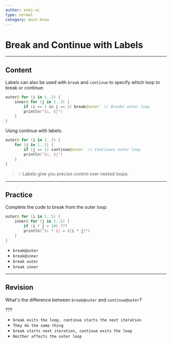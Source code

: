 ```yaml
---
author: enki-ai
type: normal
category: must-know
---
```


# Break and Continue with Labels

---
## Content

Labels can also be used with `break` and `continue` to specify which loop to break or continue:

```kotlin
outer@ for (i in 1..3) {
    inner@ for (j in 1..3) {
        if (i == 2 && j == 2) break@outer  // Breaks outer loop
        println("$i, $j")
    }
}
```

Using continue with labels:

```kotlin
outer@ for (i in 1..3) {
    for (j in 1..3) {
        if (j == 2) continue@outer  // Continues outer loop
        println("$i, $j")
    }
}
```

> 💡 Labels give you precise control over nested loops.
---

## Practice

Complete the code to break from the outer loop:

```kotlin
outer@ for (i in 1..5) {
    inner@ for (j in 1..5) {
        if (i * j > 10) ???
        println("$i * $j = ${i * j}")
    }
}
```

- `break@outer`
- `break@inner`
- `break outer`
- `break inner`

---

## Revision

What's the difference between `break@outer` and `continue@outer`?

???

- `break exits the loop, continue starts the next iteration`
- `They do the same thing`
- `break starts next iteration, continue exits the loop`
- `Neither affects the outer loop`
